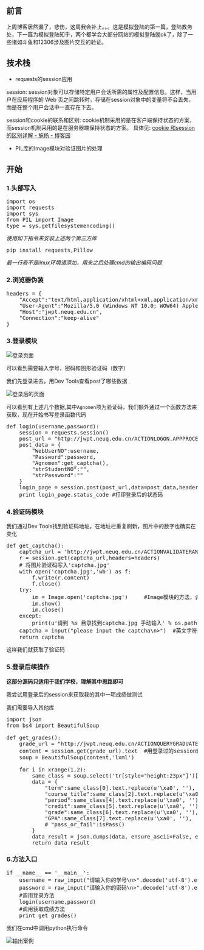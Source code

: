 ## 前言

上周博客居然漏了，悲伤，这周我会补上。。。这是模拟登陆的第一篇，登陆教务处，下一篇为模拟登陆知乎，两个都学会大部分网站的模拟登陆就ok了，除了一些诸如斗鱼和12306涉及图片交互的验证。

## 技术栈

*   requests的session应用

session: session对象可以存储特定用户会话所需的属性及配置信息。这样，当用户在应用程序的 Web 页之间跳转时，存储在session对象中的变量将不会丢失，而是在整个用户会话中一直存在下去。

session和cookie的联系和区别: cookie机制采用的是在客户端保持状态的方案，而session机制采用的是在服务器端保持状态的方案。 具体见: <a href="http://www.cnblogs.com/shiyangxt/archive/2008/10/07/1305506.html" target="_blank">cookie 和session 的区别详解 - 施杨 - 博客园</a>

*   PIL库的Image模块对验证图片的处理

## 开始

### 1.头部写入

<pre lang="python">
import os
import requests
import sys
from PIL import Image
type = sys.getfilesystemencoding()
</pre>

*使用如下指令来安装上述两个第三方库*

<pre>pip install requests,Pillow</pre>

*最一行若不是linux环境请添加，用来之后处理cmd的输出编码问题*

### 2.浏览器伪装

<pre lang="python">
headers = {
    "Accept":"text/html,application/xhtml+xml,application/xml;q=0.9,image/webp,*/*;q=0.8",
    "User-Agent":"Mozilla/5.0 (Windows NT 10.0; WOW64) AppleWebKit/537.36 (KHTML, like Gecko) Chrome/54.0.2840.99 Safari/537.36",
    "Host":"jwpt.neuq.edu.cn",
    "Connection":"keep-alive"
}
</pre>

### 3.登录模块

![登录页面][1]

可以看到需要输入学号，密码和图形验证码（数字）

我们先登录进去，用Dev Tools查看post了哪些数据

![登录后的页面][2]

可以看到有上述几个数据,其中`Agnomen`项为验证码，我们额外通过一个函数方法来获取，现在开始书写登录函数代码

<pre lang="python">
def login(username,password):
    session = requests.session()
    post_url = "http://jwpt.neuq.edu.cn/ACTIONLOGON.APPPROCESS?mode=4"
    post_data = {
        "WebUserNO":username,
        "Password":password,
        "Agnomen":get_captcha(),
        "strStudentNO":"",
        "strPassword":""
    }
    login_page = session.post(post_url,data=post_data,headers=headers)
    print login_page.status_code #打印登录后的状态码
</pre>

### 4.验证码模块

我们通过Dev Tools找到验证码地址，在地址栏重复刷新，图片中的数字也确实在变化

<pre lang="python">
def get_captcha():
    captcha_url = 'http://jwpt.neuq.edu.cn/ACTIONVALIDATERANDOMPICTURE.APPPROCESS'
    r = session.get(captcha_url,headers=headers)
    # 将图片验证码写入'captcha.jpg'
    with open('captcha.jpg','wb') as f:
        f.write(r.content)
        f.close()
    try:
        im = Image.open('captcha.jpg')     #Image模块的方法，调用系统默认图片打开方式自动打开储存的图片
        im.show()
        im.close()
    except:
        print(u'请到 %s 目录找到captcha.jpg 手动输入' % os.path.abspath('captcha.jpg'))
    captcha = input("please input the captcha\n>")  #英文字符无需考虑编码问题
    return captcha
</pre>

这样我们就获取了验证码

### 5.登录后续操作

**这部分源码只适用于我们学校，理解其中思路即可**

我尝试用登录后的session来获取我的其中一项成绩做测试

我们需要导入其他库

<pre lang="python">
import json
from bs4 import BeautifulSoup

def get_grades():
    grade_url = "http://jwpt.neuq.edu.cn/ACTIONQUERYGRADUATESCHOOLREPORTBYSELF.APPPROCESS"
    content = session.get(grade_url).text  #用登录过的session轻松处理其他需要登录才能访问的url
    soup = BeautifulSoup(content,'lxml')

    for i in xrange(1,2):
        same_class = soup.select('tr[style="height:23px"]')[i].select("td")
        data = {
            "term":same_class[0].text.replace(u'\xa0', ''),
            "course_title":same_class[2].text.replace(u'\xa0', ''),
            "period":same_class[4].text.replace(u'\xa0', ''),
            "credit":same_class[5].text.replace(u'\xa0', ''),
            "grade":same_class[6].text.replace(u'\xa0', ''),
            "GPA":same_class[7].text.replace(u'\xa0', ''),
            # "pass_or_fail":isPass()
        }
        data_result = json.dumps(data, ensure_ascii=False, encoding='UTF-8')
        return data_result
</pre>

### 6.方法入口

<pre lang="python">
if __name__ == '__main__':
    username = raw_input("请输入你的学号\n>".decode('utf-8').encode(type)) #sublime环境中编码为utf-8，我们将其解码为系统文字编码，这里的type如果是windows环境也可写成'gbk'
    password = raw_input("请输入你的密码\n>".decode('utf-8').encode(type))
    #调用登录方法
    login(username,password)
    #调用获取成绩方法
    print get_grades()
</pre>

我们在cmd中调用python执行命令

![输出案例][3]

 [1]: http://ohc0a3roa.bkt.clouddn.com/blog/jiaowuchu/1.jpg
 [2]: http://ohc0a3roa.bkt.clouddn.com/blog/jiaowuchu/2.jpg
 [3]: http://ohc0a3roa.bkt.clouddn.com/blog/jiaowuchu/3.jpg
